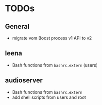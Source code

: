 # TODOs

## General

* migrate vom Boost process v1 API to v2

## leena

* Bash functions from `bashrc.extern` (users)

## audioserver

* Bash functions from `bashrc.extern`
* add shell scripts from users and root

